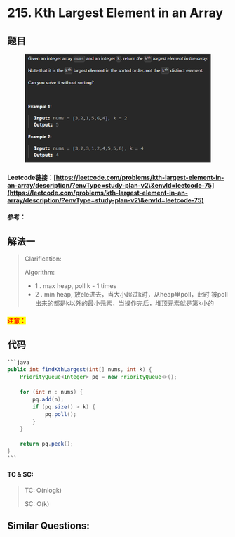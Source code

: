 # 215. Kth Largest Element in an Array

## 题目

<figure><img src="../../.gitbook/assets/image (198).png" alt=""><figcaption></figcaption></figure>

#### Leetcode链接：[https://leetcode.com/problems/kth-largest-element-in-an-array/description/?envType=study-plan-v2\&envId=leetcode-75](https://leetcode.com/problems/kth-largest-element-in-an-array/description/?envType=study-plan-v2\&envId=leetcode-75)

#### 参考：

## 解法一

> Clarification:&#x20;
>
> Algorithm:&#x20;
>
> * 1 . max heap, poll k - 1 times
> * 2 . min heap, 放ele进去，当大小超过k时，从heap里poll，此时 被poll出来的都是k以外的最小元素，当操作完后，堆顶元素就是第k小的

#### <mark style="color:red;">注意：</mark>

## 代码

````java
```java
public int findKthLargest(int[] nums, int k) {
    PriorityQueue<Integer> pq = new PriorityQueue<>();
    
    for (int n : nums) {
        pq.add(n);
        if (pq.size() > k) {
            pq.poll();
        }
    }

    return pq.peek();
}
```
````

#### TC & SC:&#x20;

> TC: O(nlogk)
>
> SC: O(k)

## **Similar Questions:**&#x20;
